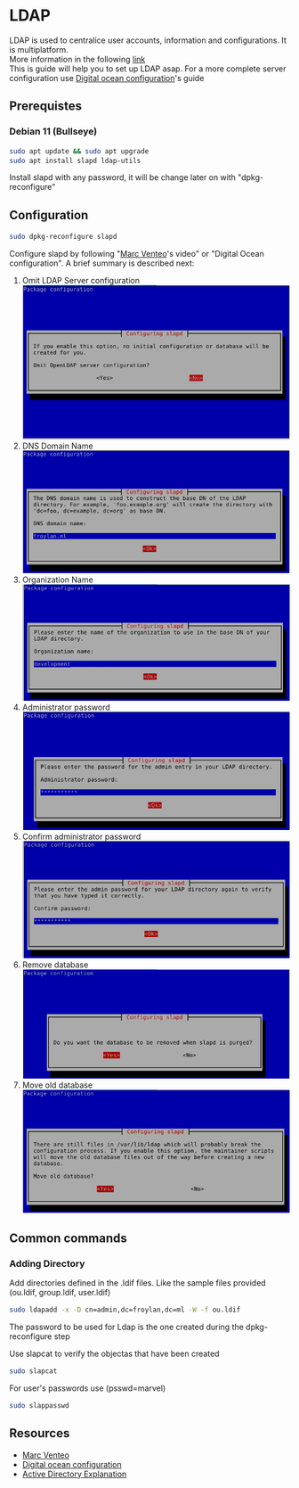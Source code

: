 # LDAP

LDAP is used to centralice user accounts, information and configurations. It is multiplatform.\
More information in the following [link][1]\
This is guide will help you to set up LDAP asap. For a more complete server configuration use [Digital ocean configuration]'s guide

## Prerequistes
### Debian 11 (Bullseye)
```bash
sudo apt update && sudo apt upgrade
sudo apt install slapd ldap-utils
```
Install slapd with any password, it will be change later on with "dpkg-reconfigure"


## Configuration
```bash
sudo dpkg-reconfigure slapd
```
Configure slapd by following "[Marc Venteo]'s video" or "Digital Ocean configuration". A brief summary is described next:

1. Omit LDAP Server configuration\
   ![Step 01](images/ldap_01.png)
1. DNS Domain Name\
   ![Step 02](images/ldap_02.png)
1. Organization Name\
   ![Step 03](images/ldap_03.png)
1. Administrator password\
   ![Step 04](images/ldap_04.png)
1. Confirm administrator password\
   ![Step 05](images/ldap_05.png)
1. Remove database\
   ![Step 06](images/ldap_06.png)
1. Move old database\
   ![Step 07](images/ldap_07.png)


## Common commands
### Adding Directory
Add directories defined in the .ldif files.
Like the sample files provided (ou.ldif, group.ldif, user.ldif)
```bash
sudo ldapadd -x -D cn=admin,dc=froylan,dc=ml -W -f ou.ldif
```

The password to be used for Ldap is the one created during the dpkg-reconfigure step

Use slapcat to verify the objectas that have been created

```bash
sudo slapcat
```

For user's passwords use (psswd=marvel)

```bash
sudo slappasswd
```


## Resources
* [Marc Venteo]
* [Digital ocean configuration]
* [Active Directory Explanation]

[1]: https://www.youtube.com/watch?v=zpXDMlXwW_I&list=PLw0uO9wnBmUmTOWbqvTudjJEjQFV5diTk&index=1
[Marc Venteo]: https://www.youtube.com/watch?v=6HkIDr3QF8Y&t=573s
[Digital ocean configuration]: https://www.digitalocean.com/community/tutorials/how-to-install-and-configure-openldap-and-phpldapadmin-on-ubuntu-16-04
[Active Directory Explanation]: https://www.youtube.com/watch?v=lFwek_OuYZ8
